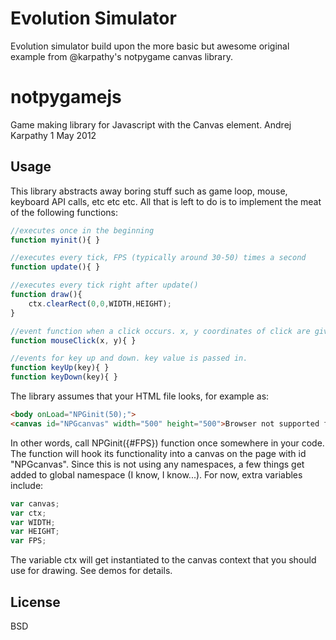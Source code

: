 # Evolution Simulator
Evolution simulator build upon the more basic but awesome original example from @karpathy's notpygame canvas library.

# notpygamejs
Game making library for Javascript with the Canvas element.
Andrej Karpathy
1 May 2012

## Usage
This library abstracts away boring stuff such as game loop, mouse, keyboard API calls, etc etc etc. All that is left to do is to implement the meat of the following functions:

```javascript
//executes once in the beginning
function myinit(){ }

//executes every tick, FPS (typically around 30-50) times a second
function update(){ }

//executes every tick right after update()
function draw(){
    ctx.clearRect(0,0,WIDTH,HEIGHT);
}

//event function when a click occurs. x, y coordinates of click are given
function mouseClick(x, y){ }

//events for key up and down. key value is passed in.
function keyUp(key){ }
function keyDown(key){ }
```

The library assumes that your HTML file looks, for example as:

```html
<body onLoad="NPGinit(50);">
<canvas id="NPGcanvas" width="500" height="500">Browser not supported for Canvas. Get a real browser.</canvas>
```

In other words, call NPGinit({#FPS}) function once somewhere in your code. The function will hook its functionality
into a canvas on the page with id "NPGcanvas". Since this is not using any namespaces, a few things get added to global namespace (I know, I know...). For now, extra variables include:

```javascript
var canvas;
var ctx;
var WIDTH;
var HEIGHT; 
var FPS;
```

The variable ctx will get instantiated to the canvas context that you should use for drawing. See demos for details.

## License
BSD
